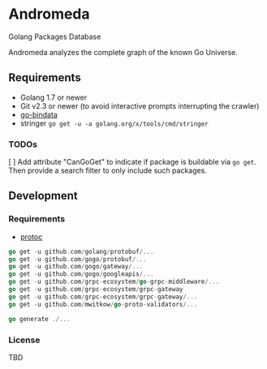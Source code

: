 # Andromeda

Golang Packages Database

Andromeda analyzes the complete graph of the known Go Universe.

## Requirements

* Golang 1.7 or newer
* Git v2.3 or newer (to avoid interactive prompts interrupting the crawler)
* [go-bindata](https://github.com/jteeuwen/go-bindata)
* stringer `go get -u -a golang.org/x/tools/cmd/stringer`

### TODOs

[ ] Add attribute "CanGoGet" to indicate if package is buildable via `go get`.  Then provide a search filter to only include such packages.

## Development

### Requirements

* [protoc](https://github.com/google/protobuf/releases)

```go
go get -u github.com/golang/protobuf/...
go get -u github.com/gogo/protobuf/...
go get -u github.com/gogo/gateway/...
go get -u github.com/gogo/googleapis/...
go get -u github.com/grpc-ecosystem/go-grpc-middleware/...
go get -u github.com/grpc-ecosystem/grpc-gateway
go get -u github.com/grpc-ecosystem/grpc-gateway/...
go get -u github.com/mwitkow/go-proto-validators/...

go generate ./...
```

### License

TBD

